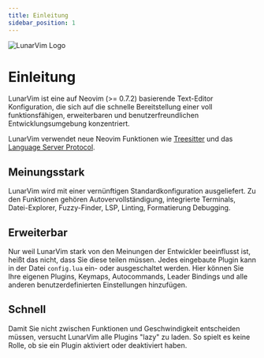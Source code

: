 ```yaml
---
title: Einleitung
sidebar_position: 1
---
```


<img src="../img/lunarvim_logo.png" alt="LunarVim Logo" />

# Einleitung

LunarVim ist eine auf Neovim (>= 0.7.2) basierende Text-Editor Konfiguration, die sich auf die schnelle Bereitstellung einer voll funktionsfähigen, erweiterbaren und benutzerfreundlichen Entwicklungsumgebung konzentriert.

LunarVim verwendet neue Neovim Funktionen wie [Treesitter](https://tree-sitter.github.io/tree-sitter/) und das [Language Server Protocol](https://en.wikipedia.org/wiki/Language_Server_Protocol).

## Meinungsstark

LunarVim wird mit einer vernünftigen Standardkonfiguration ausgeliefert. Zu den Funktionen gehören Autovervollständigung, integrierte Terminals, Datei-Explorer, Fuzzy-Finder, LSP, Linting, Formatierung Debugging.

## Erweiterbar

Nur weil LunarVim stark von den Meinungen der Entwickler beeinflusst ist, heißt das nicht, dass Sie diese teilen müssen. Jedes eingebaute Plugin kann in der Datei `config.lua` ein- oder ausgeschaltet werden. Hier können Sie Ihre eigenen Plugins, Keymaps, Autocommands, Leader Bindings und alle anderen benutzerdefinierten Einstellungen hinzufügen.

## Schnell

Damit Sie nicht zwischen Funktionen und Geschwindigkeit entscheiden müssen, versucht LunarVim alle Plugins "lazy" zu laden. So spielt es keine Rolle, ob sie ein Plugin aktiviert oder deaktiviert haben.
